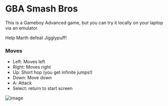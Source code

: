 # GBA Smash Bros
This is a Gameboy Advanced game, but you can try it locally on your laptop via an emulator.

Help Marth defeat Jigglypuff!

### Moves
 - Left: Moves left<br/>
 - Right: Moves right<br/>
 - Up: Short hop (you get infinite jumps!)<br/>
 - Down: Move down<br/>
 - A: Attack<br/>
 - Select: return to start screen<br/>

![image](https://user-images.githubusercontent.com/53799135/122695569-bc921f00-d20e-11eb-98ca-dc2735e0ce75.png)
